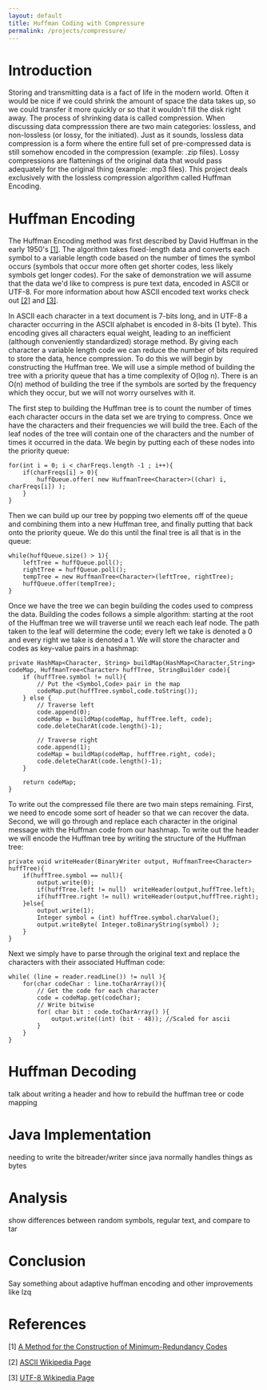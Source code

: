 ```yaml
---
layout: default
title: Huffman Coding with Compressure
permalink: /projects/compressure/
---
```


Introduction 
============
Storing and transmitting data is a fact of life in the modern world.  Often it would be nice if we could shrink the amount of space the data takes up, so we could transfer it more quickly or so that it wouldn't fill the disk right away.  The process of shrinking data is called compression.  When discussing data compresssion there are two main categories: lossless, and non-lossless (or lossy, for the initiated).  Just as it sounds, lossless data compression is a form where the entire full set of pre-compressed data is still somehow encoded in the compression (example: .zip files).  Lossy compressions are flattenings of the original data that would pass adequately for the original thing (example: .mp3 files).  This project deals exclusively with the lossless compression algorithm called Huffman Encoding.

Huffman Encoding
================
The Huffman Encoding method was first described by David Huffman in the early 1950's [\[1\]](http://compression.ru/download/articles/huff/huffman_1952_minimum-redundancy-codes.pdf).   The algorithm takes fixed-length data and converts each symbol to a variable length code based on the number of times the symbol occurs (symbols that occur more often get shorter codes, less likely symbols get longer codes).  For the sake of demonstration we will assume that the data we'd like to compress is pure text data, encoded in ASCII or UTF-8.  For more information about how ASCII encoded text works check out [\[2\]](http://en.wikipedia.org/wiki/ASCII) and [\[3\]](http://en.wikipedia.org/wiki/UTF-8).

In ASCII each character in a text document is 7-bits long, and in UTF-8 a character occurring in the ASCII alphabet is encoded in 8-bits (1 byte).  This encoding gives all characters equal weight, leading to an inefficient (although conveniently standardized) storage method.  By giving each character a variable length code we can reduce the number of bits required to store the data, hence compression.  To do this we will begin by constructing the Huffman tree.  We will use a simple method of building the tree with a priority queue that has a time complexity of O(log n).  There is an O(n) method of building the tree if the symbols are sorted by the frequency which they occur, but we will not worry ourselves with it.  

The first step to building the Huffman tree is to count the number of times each character occurs in the data set we are trying to compress.  Once we have the characters and their frequencies we will build the tree.  Each of the leaf nodes of the tree will contain one of the characters and the number of times it occurred in the data.  We begin by putting each of these nodes into the priority queue:

	for(int i = 0; i < charFreqs.length -1 ; i++){
		if(charFreqs[i] > 0){
			huffQueue.offer( new HuffmanTree<Character>((char) i, charFreqs[i]) );
		}
	}

Then we can build up our tree by popping two elements off of the queue and combining them into a new Huffman tree, and finally putting that back onto the priority queue.  We do this until the final tree is all that is in the queue:


	while(huffQueue.size() > 1){
		leftTree = huffQueue.poll();
		rightTree = huffQueue.poll();
		tempTree = new HuffmanTree<Character>(leftTree, rightTree);
		huffQueue.offer(tempTree);
	}

Once we have the tree we can begin building the codes used to compress the data.  Building the codes follows a simple algorithm:  starting at the root of the Huffman tree we will traverse until we reach each leaf node.  The path taken to the leaf will determine the code; every left we take is denoted a 0 and every right we take is denoted a 1.  We will store the character and codes as key-value pairs in a hashmap:

	private HashMap<Character, String> buildMap(HashMap<Character,String> codeMap, HuffmanTree<Character> huffTree, StringBuilder code){
		if (huffTree.symbol != null){
			// Put the <Symbol,Code> pair in the map
			codeMap.put(huffTree.symbol,code.toString());
		} else {
			// Traverse left
			code.append(0);
			codeMap = buildMap(codeMap, huffTree.left, code);
			code.deleteCharAt(code.length()-1);
			
			// Traverse right
			code.append(1);
			codeMap = buildMap(codeMap, huffTree.right, code);
			code.deleteCharAt(code.length()-1);
		}
		
		return codeMap;
	}

To write out the compressed file there are two main steps remaining.  First, we need to encode some sort of header so that we can recover the data.  Second, we will go through and replace each character in the original message with the Huffman code from our hashmap. To write out the header we will encode the Huffman tree by writing the structure of the Huffman tree:

	private void writeHeader(BinaryWriter output, HuffmanTree<Character> huffTree){
		if(huffTree.symbol == null){
			output.write(0);
			if(huffTree.left != null)  writeHeader(output,huffTree.left);
			if(huffTree.right != null) writeHeader(output,huffTree.right);
		}else{
			output.write(1);
			Integer symbol = (int) huffTree.symbol.charValue();
			output.writeByte( Integer.toBinaryString(symbol) );
		}
	}


Next we simply have to parse through the original text and replace the characters with their associated Huffman code:

	while( (line = reader.readLine()) != null ){
		for(char codeChar : line.toCharArray()){
			// Get the code for each character
			code = codeMap.get(codeChar);
			// Write bitwise
			for( char bit : code.toCharArray() ){
				output.write((int) (bit - 48)); //Scaled for ascii
			}
		}
	}

Huffman Decoding
================
talk about writing a header and how to rebuild the huffman tree or code mapping

Java Implementation
===================
needing to write the bitreader/writer since java normally handles things as bytes

Analysis
========
show differences between random symbols, regular text, and compare to tar

Conclusion
==========
Say something about adaptive huffman encoding and other improvements like lzq

References
==========
[1] [A Method for the Construction of Minimum-Redundancy Codes](http://compression.ru/download/articles/huff/huffman_1952_minimum-redundancy-codes.pdf)

[2] [ASCII Wikipedia Page](http://en.wikipedia.org/wiki/ASCII)

[3] [UTF-8 Wikipedia Page](http://en.wikipedia.org/wiki/UTF-8)
